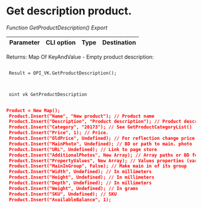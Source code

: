 ﻿---
sidebar_position: 8
---

# Get description product. 



*Function GetProductDescription() Export*

 | Parameter | CLI option | Type | Destination |
 |-|-|-|-|

 
 Returns: Map Of KeyAndValue - Empty product description:


```bsl title="Code example"
	
 Result = OPI_VK.GetProductDescription();
	
```

```sh title="CLI command example"
 
 oint vk GetProductDescription


```


```json title="Result"

Product = New Map();
 Product.Insert("Name", "New product"); // Product name
 Product.Insert("Description", "Product description"); // Product description
 Product.Insert("Category", "20173"); // See GetProductCategoryList()
 Product.Insert("Price", 1); // Price.
 Product.Insert("OldPrice", Undefined); // For reflection change price
 Product.Insert("MainPhoto", Undefined); // BD or path to main. photo
 Product.Insert("URL", Undefined); // Link to page store
 Product.Insert("AdditionalPhotos", New Array); // Array paths or BD for add. photo
 Product.Insert("PropertyValues", New Array); // Values properties (variants). Maximum 2
 Product.Insert("MainInGroup", False); // Make main in of its group
 Product.Insert("Width", Undefined); // In millimeters
 Product.Insert("Height", Undefined); // In millimeters
 Product.Insert("Depth", Undefined); // In millimeters
 Product.Insert("Weight", Undefined); // In grams
 Product.Insert("SKU", Undefined); // SKU
 Product.Insert("AvailableBalance", 1);

```
